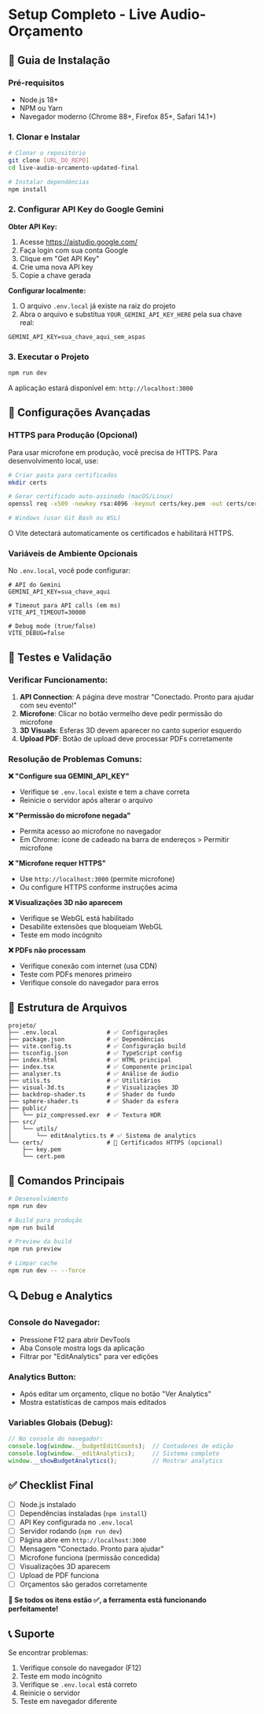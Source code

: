 # Setup Completo - Live Audio-Orçamento

## 🚀 Guia de Instalação

### Pré-requisitos
- Node.js 18+ 
- NPM ou Yarn
- Navegador moderno (Chrome 88+, Firefox 85+, Safari 14.1+)

### 1. Clonar e Instalar
```bash
# Clonar o repositório
git clone [URL_DO_REPO]
cd live-audio-orcamento-updated-final

# Instalar dependências
npm install
```

### 2. Configurar API Key do Google Gemini

**Obter API Key:**
1. Acesse https://aistudio.google.com/
2. Faça login com sua conta Google
3. Clique em "Get API Key"
4. Crie uma nova API key
5. Copie a chave gerada

**Configurar localmente:**
1. O arquivo `.env.local` já existe na raiz do projeto
2. Abra o arquivo e substitua `YOUR_GEMINI_API_KEY_HERE` pela sua chave real:

```env
GEMINI_API_KEY=sua_chave_aqui_sem_aspas
```

### 3. Executar o Projeto
```bash
npm run dev
```

A aplicação estará disponível em: `http://localhost:3000`

## 🔧 Configurações Avançadas

### HTTPS para Produção (Opcional)
Para usar microfone em produção, você precisa de HTTPS. Para desenvolvimento local, use:

```bash
# Criar pasta para certificados
mkdir certs

# Gerar certificado auto-assinado (macOS/Linux)
openssl req -x509 -newkey rsa:4096 -keyout certs/key.pem -out certs/cert.pem -days 365 -nodes -subj "/CN=localhost"

# Windows (usar Git Bash ou WSL)
```

O Vite detectará automaticamente os certificados e habilitará HTTPS.

### Variáveis de Ambiente Opcionais

No `.env.local`, você pode configurar:

```env
# API do Gemini
GEMINI_API_KEY=sua_chave_aqui

# Timeout para API calls (em ms)
VITE_API_TIMEOUT=30000

# Debug mode (true/false)
VITE_DEBUG=false
```

## 🧪 Testes e Validação

### Verificar Funcionamento:

1. **API Connection**: A página deve mostrar "Conectado. Pronto para ajudar com seu evento!"
2. **Microfone**: Clicar no botão vermelho deve pedir permissão do microfone
3. **3D Visuals**: Esferas 3D devem aparecer no canto superior esquerdo
4. **Upload PDF**: Botão de upload deve processar PDFs corretamente

### Resolução de Problemas Comuns:

**❌ "Configure sua GEMINI_API_KEY"**
- Verifique se `.env.local` existe e tem a chave correta
- Reinicie o servidor após alterar o arquivo

**❌ "Permissão do microfone negada"**
- Permita acesso ao microfone no navegador
- Em Chrome: ícone de cadeado na barra de endereços > Permitir microfone

**❌ "Microfone requer HTTPS"**
- Use `http://localhost:3000` (permite microfone)
- Ou configure HTTPS conforme instruções acima

**❌ Visualizações 3D não aparecem**
- Verifique se WebGL está habilitado
- Desabilite extensões que bloqueiam WebGL
- Teste em modo incógnito

**❌ PDFs não processam**
- Verifique conexão com internet (usa CDN)
- Teste com PDFs menores primeiro
- Verifique console do navegador para erros

## 📁 Estrutura de Arquivos

```
projeto/
├── .env.local              # ✅ Configurações
├── package.json            # ✅ Dependências
├── vite.config.ts          # ✅ Configuração build
├── tsconfig.json           # ✅ TypeScript config
├── index.html              # ✅ HTML principal
├── index.tsx               # ✅ Componente principal
├── analyser.ts             # ✅ Análise de áudio
├── utils.ts                # ✅ Utilitários
├── visual-3d.ts            # ✅ Visualizações 3D
├── backdrop-shader.ts      # ✅ Shader do fundo
├── sphere-shader.ts        # ✅ Shader da esfera
├── public/
│   └── piz_compressed.exr  # ✅ Textura HDR
├── src/
│   └── utils/
│       └── editAnalytics.ts # ✅ Sistema de analytics
└── certs/                  # 📁 Certificados HTTPS (opcional)
    ├── key.pem
    └── cert.pem
```

## 🎯 Comandos Principais

```bash
# Desenvolvimento
npm run dev

# Build para produção
npm run build

# Preview da build
npm run preview

# Limpar cache
npm run dev -- --force
```

## 🔍 Debug e Analytics

### Console do Navegador:
- Pressione F12 para abrir DevTools
- Aba Console mostra logs da aplicação
- Filtrar por "EditAnalytics" para ver edições

### Analytics Button:
- Após editar um orçamento, clique no botão "Ver Analytics"
- Mostra estatísticas de campos mais editados

### Variables Globais (Debug):
```javascript
// No console do navegador:
console.log(window.__budgetEditCounts);  // Contadores de edição
console.log(window.__editAnalytics);     // Sistema completo
window.__showBudgetAnalytics();          // Mostrar analytics
```

## ✅ Checklist Final

- [ ] Node.js instalado
- [ ] Dependências instaladas (`npm install`)
- [ ] API Key configurada no `.env.local`
- [ ] Servidor rodando (`npm run dev`)
- [ ] Página abre em `http://localhost:3000`
- [ ] Mensagem "Conectado. Pronto para ajudar"
- [ ] Microfone funciona (permissão concedida)
- [ ] Visualizações 3D aparecem
- [ ] Upload de PDF funciona
- [ ] Orçamentos são gerados corretamente

**🎉 Se todos os itens estão ✅, a ferramenta está funcionando perfeitamente!**

## 📞 Suporte

Se encontrar problemas:
1. Verifique console do navegador (F12)
2. Teste em modo incógnito
3. Verifique se `.env.local` está correto
4. Reinicie o servidor
5. Teste em navegador diferente